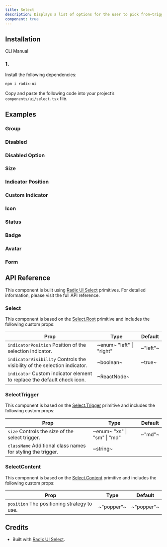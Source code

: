 ```yaml
---
title: Select
description: Displays a list of options for the user to pick from—triggered by a button.
component: true
---
```


## Installation

  CLI
  Manual

### 1. 
Install the following dependencies:

```bash
npm i radix-ui
```

Copy and paste the following code into your project’s `components/ui/select.tsx` file.

## Examples

### Group

### Disabled

### Disabled Option

### Size

### Indicator Position

### Custom Indicator

### Icon

### Status

### Badge

### Avatar

### Form

## API Reference

This component is built using [Radix UI Select](https://www.radix-ui.com/primitives/docs/components/select) primitives. For detailed information, please visit the full API reference.

### Select

This component is based on the [Select.Root](https://www.radix-ui.com/primitives/docs/components/select#root) primitive and includes the following custom props:

| **Prop**                                                                                             | **Type**                                              | **Default** |
| ---------------------------------------------------------------------------------------------------- | ----------------------------------------------------- | ----------- |
| `indicatorPosition` Position of the selection indicator.                  | ~enum~  "left" \| "right"  | ~"left"~    |
| `indicatorVisibility` Controls the visibility of the selection indicator. | ~boolean~                                             | ~true~      |
| `indicator` Custom indicator element to replace the default check icon.   | ~ReactNode~                                           |        |

### SelectTrigger

This component is based on the [Select.Trigger](https://www.radix-ui.com/primitives/docs/components/select#trigger) primitive and includes the following custom props:

| **Prop**                                                                               | **Type**                                                 | **Default** |
| -------------------------------------------------------------------------------------- | -------------------------------------------------------- | ----------- |
| `size` Controls the size of the select trigger.             | ~enum~  "xs" \| "sm" \| "md"  | ~"md"~      |
| `className` Additional class names for styling the trigger. | ~string~                                                 |        |

### SelectContent

This component is based on the [Select.Content](https://www.radix-ui.com/primitives/docs/components/select#content) primitive and includes the following custom props:

| **Prop**                                                               | **Type**   | **Default** |
| ---------------------------------------------------------------------- | ---------- | ----------- |
| `position` The positioning strategy to use. | ~"popper"~ | ~"popper"~  |

## Credits

- Built with [Radix UI Select](https://www.radix-ui.com/primitives/docs/components/select).